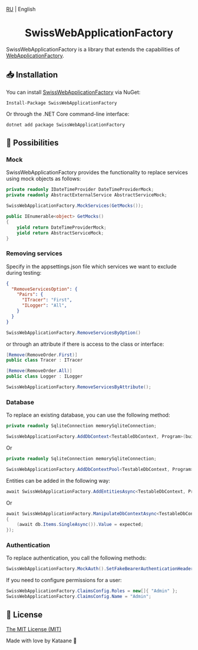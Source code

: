 [RU](./Readme.md) | English

<div align="center">
<h1>SwissWebApplicationFactory</h1>
</div>

SwissWebApplicationFactory is a library that extends the capabilities of [WebApplicationFactory](https://learn.microsoft.com/en-us/aspnet/core/test/integration-tests).

## 📥 Installation

You can install [SwissWebApplicationFactory](https://www.nuget.org/packages/SwissWebApplicationFactory) via NuGet:
```
Install-Package SwissWebApplicationFactory
```

Or through the .NET Core command-line interface:
```
dotnet add package SwissWebApplicationFactory
```

## 🔧 Possibilities

### Mock
SwissWebApplicationFactory provides the functionality to replace services using mock objects as follows:
```csharp
private readonly IDateTimeProvider DateTimeProviderMock;
private readonly AbstractExternalService AbstractServiceMock;

SwissWebApplicationFactory.MockServices(GetMocks());

public IEnumerable<object> GetMocks()
{
    yield return DateTimeProviderMock;
    yield return AbstractServiceMock;
}
```

### Removing services
Specify in the appsettings.json file which services we want to exclude during testing:
```json
{
  "RemoveServicesOption": {
    "Pairs": {
      "ITracer": "First",
      "ILogger": "All",
    }
  }
}
```
```csharp
SwissWebApplicationFactory.RemoveServicesByOption()
```
or through an attribute if there is access to the class or interface:
```csharp
[Remove(RemoveOrder.First)]
public class Tracer : ITracer
```
```csharp
[Remove(RemoveOrder.All)]
public class Logger : ILogger
```
```csharp
SwissWebApplicationFactory.RemoveServicesByAttribute();
```

### Database
To replace an existing database, you can use the following method:
```csharp
private readonly SqliteConnection memorySqliteConnection;

SwissWebApplicationFactory.AddDbContext<TestableDbContext, Program>(builder => builder.UseSqlite(memorySqliteConnection));
```
Or
```csharp
private readonly SqliteConnection memorySqliteConnection;

SwissWebApplicationFactory.AddDbContextPool<TestableDbContext, Program>(builder => builder.UseSqlite(memorySqliteConnection));
```
Entities can be added in the following way:
```csharp
await SwissWebApplicationFactory.AddEntitiesAsync<TestableDbContext, Program, Item>(items);
```
Or
```csharp
await SwissWebApplicationFactory.ManipulateDbContextAsync<TestableDbContext, Program>(static async db =>
{
    (await db.Items.SingleAsync()).Value = expected;
});
```
### Authentication
To replace authentication, you call the following methods:
```csharp
SwissWebApplicationFactory.MockAuth().SetFakeBearerAuthenticationHeader();
```
If you need to configure permissions for a user:
```csharp
SwissWebApplicationFactory.ClaimsConfig.Roles = new[]{ "Admin" };
SwissWebApplicationFactory.ClaimsConfig.Name = "Admin";
```

## 📝 License 
[The MIT License (MIT)](https://mit-license.org/)

Made with love by Kataane 💜
